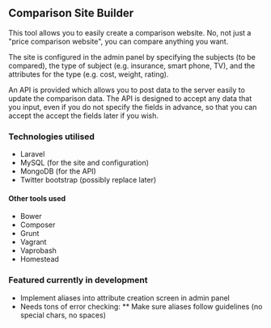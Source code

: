 ## Comparison Site Builder

This tool allows you to easily create a comparison website. No, not just a "price comparison website", you can compare anything you want.

 The site is configured in the admin panel by specifying the subjects (to be compared), the type of subject (e.g. insurance, smart phone, TV), and the attributes for the type (e.g. cost, weight, rating).

An API is provided which allows you to post data to the server easily to update the comparison data.
The API is designed to accept any data that you input, even if you do not specify the fields in advance, so that you can accept the accept the fields later if you wish.

### Technologies utilised

* Laravel
* MySQL (for the site and configuration)
* MongoDB (for the API)
* Twitter bootstrap (possibly replace later)

#### Other tools used

* Bower
* Composer
* Grunt
* Vagrant
* Vaprobash
* Homestead

### Featured currently in development

* Implement aliases into attribute creation screen in admin panel
* Needs tons of error checking:
** Make sure aliases follow guidelines (no special chars, no spaces)